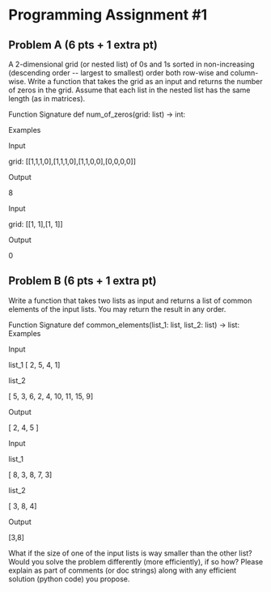# Programming Assignment #1

## Problem A (6 pts + 1 extra pt)

A 2-dimensional grid (or nested list) of 0s and 1s sorted in non-increasing  (descending order -- largest to smallest) order both row-wise and column-wise. Write a function that takes the grid as an input and returns the number of zeros in the grid. Assume that each list in the nested list has the same length (as in matrices).

Function Signature
def num_of_zeros(grid: list) -> int:

Examples

Input	

grid: [[1,1,1,0],[1,1,1,0],[1,1,0,0],[0,0,0,0]]

Output	

8
 

Input	

grid: [[1, 1],[1, 1]]

Output		

0
 

## Problem B (6 pts + 1 extra pt)
Write a function that takes two lists as input and returns a list of common elements of the input lists.  You may return the result in any order.

Function Signature
def common_elements(list_1: list, list_2: list) -> list:
Examples

Input	

list_1
[ 2, 5, 4, 1]

list_2

[ 5, 3, 6, 2, 4, 10, 11, 15, 9]

Output		

[ 2, 4, 5 ]
 

Input	

list_1

[ 8, 3, 8, 7, 3]

list_2

[ 3, 8, 4]

Output		

[3,8]
 

What if the size of one of the input lists is way smaller than the other list? Would you solve the problem differently (more efficiently), if so how? Please explain as part of comments (or doc strings) along with any efficient solution (python code) you propose.
